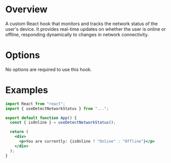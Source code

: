 # Overview

A custom React hook that monitors and tracks the network status of the user's device. It provides real-time updates on whether the user is online or offline, responding dynamically to changes in network connectivity.

# Options

No options are required to use this hook.

# Examples

```jsx
import React from "react";
import { useDetectNetworkStatus } from "...";

export default function App() {
  const { isOnline } = useDetectNetworkStatus();

  return (
    <div>
      <p>You are currently: {isOnline ? "Online" : "Offline"}</p>
    </div>
  );
}
```
